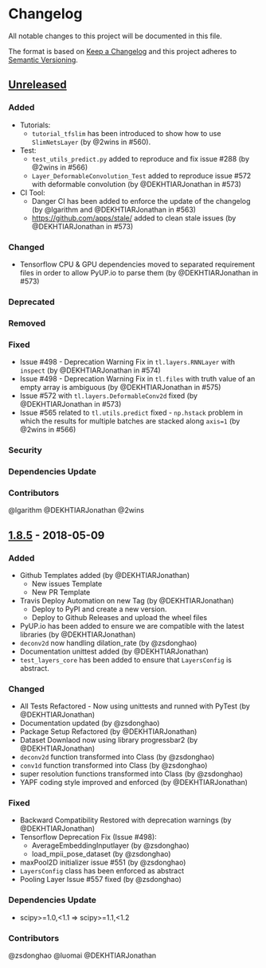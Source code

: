 # Changelog
All notable changes to this project will be documented in this file.

The format is based on [Keep a Changelog](https://keepachangelog.com/)
and this project adheres to [Semantic Versioning](https://semver.org/spec/v2.0.0.html).

<!--

============== Guiding Principles ==============

* Changelogs are for humans, not machines.
* There should be an entry for every single version.
* The same types of changes should be grouped.
* Versions and sections should be linkable.
* The latest version comes first.
* The release date of each version is displayed.
* Mention whether you follow Semantic Versioning.

============== Types of changes (keep the order) ==============

* `Added` for new features.
* `Changed` for changes in existing functionality.
* `Deprecated` for soon-to-be removed features.
* `Removed` for now removed features.
* `Fixed` for any bug fixes.
* `Security` in case of vulnerabilities.
* `Dependencies Update` in case of vulnerabilities.
* `Contributors` to thank the contributors that worked on this PR.

============== How To Update The Changelog for a New Release ==============

** Always Keep The Unreleased On Top **

To release a new version, please update the changelog as followed:
1. Rename the `Unreleased` Section to the Section Number
2. Recreate an `Unreleased` Section on top
3. Update the links at the very bottom

======================= START: TEMPLATE TO KEEP IN CASE OF NEED ===================

** DO NOT MODIFY THIS SECTION ! **

## [Unreleased]

### Added

### Changed

### Deprecated

### Removed

### Fixed

### Security

### Dependencies Update

### Contributors

** DO NOT MODIFY THIS SECTION ! **

======================= END: TEMPLATE TO KEEP IN CASE OF NEED ===================

-->

<!-- YOU CAN EDIT FROM HERE -->

## [Unreleased]

### Added
- Tutorials:
  - `tutorial_tfslim` has been introduced to show how to use `SlimNetsLayer` (by @2wins in #560).
- Test:
  - `test_utils_predict.py` added to reproduce and fix issue #288 (by @2wins in #566)
  - `Layer_DeformableConvolution_Test` added to reproduce issue #572 with deformable convolution (by @DEKHTIARJonathan in #573)
- CI Tool:
  - Danger CI has been added to enforce the update of the changelog (by @lgarithm and @DEKHTIARJonathan in #563)
  - https://github.com/apps/stale/ added to clean stale issues (by @DEKHTIARJonathan in #573)

### Changed
- Tensorflow CPU & GPU dependencies moved to separated requirement files in order to allow PyUP.io to parse them (by @DEKHTIARJonathan in #573)

### Deprecated

### Removed

### Fixed
- Issue #498 - Deprecation Warning Fix in `tl.layers.RNNLayer` with `inspect` (by @DEKHTIARJonathan in #574)
- Issue #498 - Deprecation Warning Fix in `tl.files` with truth value of an empty array is ambiguous (by @DEKHTIARJonathan in #575)
- Issue #572 with `tl.layers.DeformableConv2d` fixed (by @DEKHTIARJonathan in #573)
- Issue #565 related to `tl.utils.predict` fixed - `np.hstack` problem in which the results for multiple batches are stacked along `axis=1` (by @2wins in #566)

### Security

### Dependencies Update

### Contributors
@lgarithm @DEKHTIARJonathan @2wins


## [1.8.5] - 2018-05-09

### Added
- Github Templates added (by @DEKHTIARJonathan)
  - New issues Template
  - New PR Template
- Travis Deploy Automation on new Tag (by @DEKHTIARJonathan)
  - Deploy to PyPI and create a new version.
  - Deploy to Github Releases and upload the wheel files
- PyUP.io has been added to ensure we are compatible with the latest libraries (by @DEKHTIARJonathan)
- `deconv2d` now handling dilation_rate (by @zsdonghao)
- Documentation unittest added (by @DEKHTIARJonathan)
- `test_layers_core` has been added to ensure that `LayersConfig` is abstract.

### Changed
- All Tests Refactored - Now using unittests and runned with PyTest (by @DEKHTIARJonathan)
- Documentation updated (by @zsdonghao)
- Package Setup Refactored (by @DEKHTIARJonathan)
- Dataset Downlaod now using library progressbar2 (by @DEKHTIARJonathan)
- `deconv2d` function transformed into Class (by @zsdonghao)
- `conv1d` function transformed into Class (by @zsdonghao)
- super resolution functions transformed into Class (by @zsdonghao)
- YAPF coding style improved and enforced (by @DEKHTIARJonathan)

### Fixed
- Backward Compatibility Restored with deprecation warnings (by @DEKHTIARJonathan)
- Tensorflow Deprecation Fix (Issue #498):
  - AverageEmbeddingInputlayer (by @zsdonghao)
  - load_mpii_pose_dataset (by @zsdonghao)
- maxPool2D initializer issue #551 (by @zsdonghao)
- `LayersConfig` class has been enforced as abstract
- Pooling Layer Issue #557 fixed (by @zsdonghao)

### Dependencies Update
- scipy>=1.0,<1.1 => scipy>=1.1,<1.2

### Contributors
@zsdonghao @luomai @DEKHTIARJonathan

[Unreleased]: https://github.com/tensorlayer/tensorlayer/compare/1.8.5...master
[1.8.5]: https://github.com/tensorlayer/tensorlayer/compare/1.8.4...1.8.5
